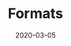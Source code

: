 ---
title: Formats
linkTitle: Formats
weight: 30
date: 2020-03-05
hide_readingtime: true
description: Learn about the request and response data formats.
---